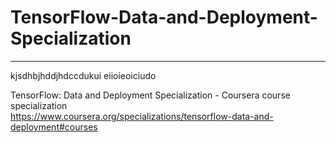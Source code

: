 # TensorFlow-Data-and-Deployment-Specialization
*************************************************************

kjsdhbjhddjhdccdukui
eiioieoiciudo




TensorFlow: Data and Deployment Specialization - Coursera course specialization   
https://www.coursera.org/specializations/tensorflow-data-and-deployment#courses


